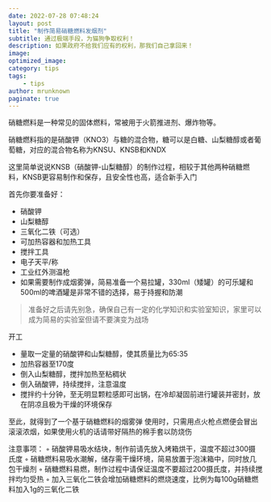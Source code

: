```yaml
---
date: 2022-07-28 07:48:24
layout: post
title: "制作简易硝糖燃料发烟剂"
subtitle: 通过极端手段，为猫狗争取权利！
description: 如果政府不给我们应有的权利，那我们自己拿回来！
image:
optimized_image:
category: tips
tags:
    - tips
author: mrunknown
paginate: true
---
```


硝糖燃料是一种常见的固体燃料，常被用于火箭推进剂、爆炸物等。

硝糖燃料指的是硝酸钾（KNO3）与糖的混合物，糖可以是白糖、山梨糖醇或者葡萄糖，对应的混合物名称为KNSU、KNSB和KNDX

这里简单说说KNSB（硝酸钾-山梨糖醇）的制作过程，相较于其他两种硝糖燃料，KNSB更容易制作和保存，且安全性也高，适合新手入门

首先你要准备好：
 * 硝酸钾
 * 山梨糖醇
 * 三氧化二铁（可选）
 * 可加热容器和加热工具
 * 搅拌工具
 * 电子天平/称
 * 工业红外测温枪
 * 如果需要制作成烟雾弹，简易准备一个易拉罐，330ml（矮罐）的可乐罐和500ml的啤酒罐是非常不错的选择，易于持握和防潮

>准备好之后请先别急，确保自己有一定的化学知识和实验室知识，家里可以成为简易的实验室但请不要演变为战场

开工
 * 量取一定量的硝酸钾和山梨糖醇，使其质量比为65:35
 * 加热容器至170度
 * 倒入山梨糖醇，搅拌加热至粘稠状
 * 倒入硝酸钾，持续搅拌，注意温度
 * 搅拌约十分钟，至无明显颗粒感即可出锅，在冷却凝固前进行罐装并密封，放在阴凉且极为干燥的环境保存

至此，就得到了一个基于硝糖燃料的烟雾弹
使用时，只需用点火枪点燃便会冒出滚滚浓烟，如果使用火机的话请带好隔热的棉手套以防烧伤

注意事项：
 ◦ 硝酸钾易吸水结块，制作前请先放入烤箱烘干，温度不超过300摄氏度
 ◦ 硝糖燃料易吸水潮解，储存需干燥环境，简易放置于泡沫箱中，同时放几包干燥剂
 ◦ 硝糖燃料易燃，制作过程中请保证温度不要超过200摄氏度，并持续搅拌均匀受热
 ◦ 加入三氧化二铁会增加硝糖燃料的燃烧速度，比例为每100g硝糖燃料加入1g的三氧化二铁
